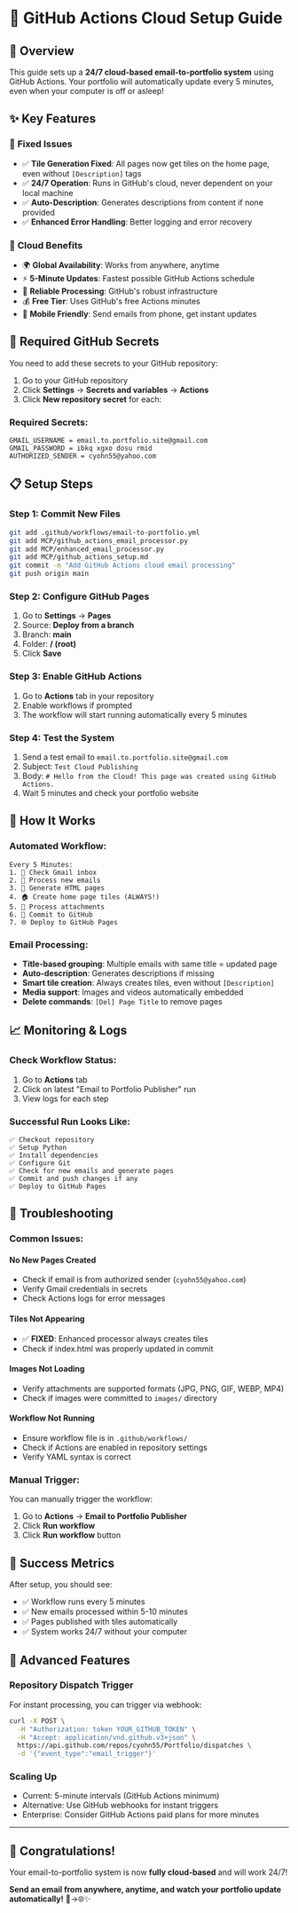 # 🚀 GitHub Actions Cloud Setup Guide

## 🎯 Overview

This guide sets up a **24/7 cloud-based email-to-portfolio system** using GitHub Actions. Your portfolio will automatically update every 5 minutes, even when your computer is off or asleep!

## ✨ Key Features

### 🔧 **Fixed Issues**
- ✅ **Tile Generation Fixed**: All pages now get tiles on the home page, even without `[Description]` tags
- ✅ **24/7 Operation**: Runs in GitHub's cloud, never dependent on your local machine
- ✅ **Auto-Description**: Generates descriptions from content if none provided
- ✅ **Enhanced Error Handling**: Better logging and error recovery

### 🌟 **Cloud Benefits**
- 🌍 **Global Availability**: Works from anywhere, anytime
- ⚡ **5-Minute Updates**: Fastest possible GitHub Actions schedule
- 🔄 **Reliable Processing**: GitHub's robust infrastructure
- 💰 **Free Tier**: Uses GitHub's free Actions minutes
- 📱 **Mobile Friendly**: Send emails from phone, get instant updates

## 🔐 Required GitHub Secrets

You need to add these secrets to your GitHub repository:

1. Go to your GitHub repository
2. Click **Settings** → **Secrets and variables** → **Actions**
3. Click **New repository secret** for each:

### **Required Secrets:**
```
GMAIL_USERNAME = email.to.portfolio.site@gmail.com
GMAIL_PASSWORD = ibkq xgxo dosu rmid
AUTHORIZED_SENDER = cyohn55@yahoo.com
```

## 📋 Setup Steps

### **Step 1: Commit New Files**
```bash
git add .github/workflows/email-to-portfolio.yml
git add MCP/github_actions_email_processor.py
git add MCP/enhanced_email_processor.py
git add MCP/github_actions_setup.md
git commit -m "Add GitHub Actions cloud email processing"
git push origin main
```

### **Step 2: Configure GitHub Pages**
1. Go to **Settings** → **Pages**
2. Source: **Deploy from a branch**
3. Branch: **main**
4. Folder: **/ (root)**
5. Click **Save**

### **Step 3: Enable GitHub Actions**
1. Go to **Actions** tab in your repository
2. Enable workflows if prompted
3. The workflow will start running automatically every 5 minutes

### **Step 4: Test the System**
1. Send a test email to `email.to.portfolio.site@gmail.com`
2. Subject: `Test Cloud Publishing`
3. Body: `# Hello from the Cloud! This page was created using GitHub Actions.`
4. Wait 5 minutes and check your portfolio website

## 🔄 How It Works

### **Automated Workflow:**
```
Every 5 Minutes:
1. 📧 Check Gmail inbox
2. 📄 Process new emails
3. 🎨 Generate HTML pages
4. 🏠 Create home page tiles (ALWAYS!)
5. 📸 Process attachments
6. 💾 Commit to GitHub
7. 🌐 Deploy to GitHub Pages
```

### **Email Processing:**
- **Title-based grouping**: Multiple emails with same title = updated page
- **Auto-description**: Generates descriptions if missing
- **Smart tile creation**: Always creates tiles, even without `[Description]`
- **Media support**: Images and videos automatically embedded
- **Delete commands**: `[Del] Page Title` to remove pages

## 📈 Monitoring & Logs

### **Check Workflow Status:**
1. Go to **Actions** tab
2. Click on latest "Email to Portfolio Publisher" run
3. View logs for each step

### **Successful Run Looks Like:**
```
✅ Checkout repository
✅ Setup Python
✅ Install dependencies
✅ Configure Git
✅ Check for new emails and generate pages
✅ Commit and push changes if any
✅ Deploy to GitHub Pages
```

## 🐞 Troubleshooting

### **Common Issues:**

#### **No New Pages Created**
- Check if email is from authorized sender (`cyohn55@yahoo.com`)
- Verify Gmail credentials in secrets
- Check Actions logs for error messages

#### **Tiles Not Appearing**
- ✅ **FIXED**: Enhanced processor always creates tiles
- Check if index.html was properly updated in commit

#### **Images Not Loading**
- Verify attachments are supported formats (JPG, PNG, GIF, WEBP, MP4)
- Check if images were committed to `images/` directory

#### **Workflow Not Running**
- Ensure workflow file is in `.github/workflows/`
- Check if Actions are enabled in repository settings
- Verify YAML syntax is correct

### **Manual Trigger:**
You can manually trigger the workflow:
1. Go to **Actions** → **Email to Portfolio Publisher**
2. Click **Run workflow**
3. Click **Run workflow** button

## 🎉 Success Metrics

After setup, you should see:
- ✅ Workflow runs every 5 minutes
- ✅ New emails processed within 5-10 minutes
- ✅ Pages published with tiles automatically
- ✅ System works 24/7 without your computer

## 🔮 Advanced Features

### **Repository Dispatch Trigger**
For instant processing, you can trigger via webhook:
```bash
curl -X POST \
  -H "Authorization: token YOUR_GITHUB_TOKEN" \
  -H "Accept: application/vnd.github.v3+json" \
  https://api.github.com/repos/cyohn55/Portfolio/dispatches \
  -d '{"event_type":"email_trigger"}'
```

### **Scaling Up**
- Current: 5-minute intervals (GitHub Actions minimum)
- Alternative: Use GitHub webhooks for instant triggers
- Enterprise: Consider GitHub Actions paid plans for more minutes

---

## 🎊 Congratulations!

Your email-to-portfolio system is now **fully cloud-based** and will work 24/7! 

**Send an email from anywhere, anytime, and watch your portfolio update automatically!** 📧→🌐✨ 